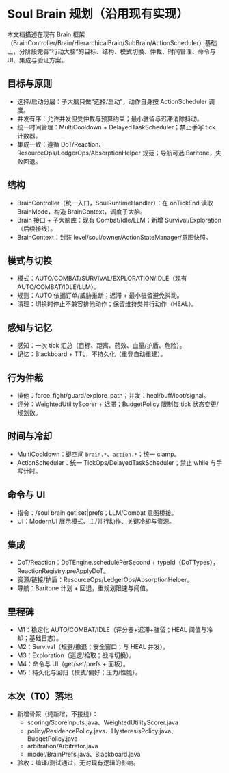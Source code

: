 # Soul Brain 规划（沿用现有实现）

本文档描述在现有 Brain 框架（BrainController/Brain/HierarchicalBrain/SubBrain/ActionScheduler）基础上，分阶段完善“行动大脑”的目标、结构、模式切换、仲裁、时间管理、命令与 UI、集成与验证方案。

## 目标与原则
- 选择/启动分层：子大脑只做“选择/启动”，动作自身按 ActionScheduler 调度。
- 并发有序：允许并发但受仲裁与预算约束；最小驻留与迟滞消除抖动。
- 统一时间管理：MultiCooldown + DelayedTaskScheduler；禁止手写 tick 计数器。
- 集成一致：遵循 DoT/Reaction、ResourceOps/LedgerOps/AbsorptionHelper 规范；导航可选 Baritone，失败回退。

## 结构
- BrainController（统一入口，SoulRuntimeHandler）：在 onTickEnd 读取 BrainMode，构造 BrainContext，调度子大脑。
- Brain 接口 + 子大脑库：现有 Combat/Idle/LLM；新增 Survival/Exploration（后续接线）。
- BrainContext：封装 level/soul/owner/ActionStateManager/意图快照。

## 模式与切换
- 模式：AUTO/COMBAT/SURVIVAL/EXPLORATION/IDLE（现有 AUTO/COMBAT/IDLE/LLM）。
- 规则：AUTO 依据订单/威胁推断；迟滞 + 最小驻留避免抖动。
- 清理：切换时停止不兼容排他动作；保留维持类并行动作（HEAL）。

## 感知与记忆
- 感知：一次 tick 汇总（目标、距离、药效、血量/护盾、危险）。
- 记忆：Blackboard + TTL，不持久化（重登自动重建）。

## 行为仲裁
- 排他：force_fight/guard/explore_path；并发：heal/buff/loot/signal。
- 评分：WeightedUtilityScorer + 迟滞；BudgetPolicy 限制每 tick 状态变更/规划数。

## 时间与冷却
- MultiCooldown：键空间 `brain.*`、`action.*`；统一 clamp。
- ActionScheduler：统一 TickOps/DelayedTaskScheduler；禁止 while 与手写计时。

## 命令与 UI
- 指令：/soul brain get|set|prefs；LLM/Combat 意图桥接。
- UI：ModernUI 展示模式、主/并行动作、关键冷却与资源。

## 集成
- DoT/Reaction：DoTEngine.schedulePerSecond + typeId（DoTTypes），ReactionRegistry.preApplyDoT。
- 资源/链接/护盾：ResourceOps/LedgerOps/AbsorptionHelper。
- 导航：Baritone 计划 + 回退，重规划限速与阈值。

## 里程碑
- M1：稳定化 AUTO/COMBAT/IDLE（评分器+迟滞+驻留；HEAL 阈值与冷却；基础日志）。
- M2：Survival（规避/撤退；安全窗口；与 HEAL 并发）。
- M3：Exploration（巡逻/拾取；战斗切换）。
- M4：命令与 UI（get/set/prefs + 面板）。
- M5：持久化与回归（模式/偏好；压力/性能）。

## 本次（T0）落地
- 新增骨架（纯新增，不接线）：
  - scoring/ScoreInputs.java、WeightedUtilityScorer.java
  - policy/ResidencePolicy.java、HysteresisPolicy.java、BudgetPolicy.java
  - arbitration/Arbitrator.java
  - model/BrainPrefs.java、Blackboard.java
- 验收：编译/测试通过，无对现有逻辑的影响。
